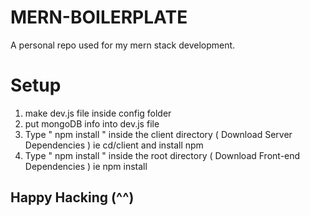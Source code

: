 # MERN-BOILERPLATE
A personal repo used for my mern stack development.

# Setup
1. make dev.js file inside config folder
2. put mongoDB info into dev.js file
3. Type " npm install " inside the client directory ( Download Server Dependencies ) ie cd/client and install npm
4. Type " npm install " inside the root directory ( Download Front-end Dependencies ) ie npm install 

## Happy Hacking (^^)

